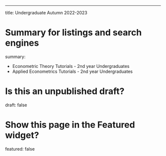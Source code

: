 ---
title: Undergraduate Autumn 2022-2023

# Summary for listings and search engines
summary:  
- Econometric Theory Tutorials - 2nd year Undergraduates
- Applied Econometrics Tutorials - 2nd year Undergraduates

# Is this an unpublished draft?
draft: false

# Show this page in the Featured widget?
featured: false
